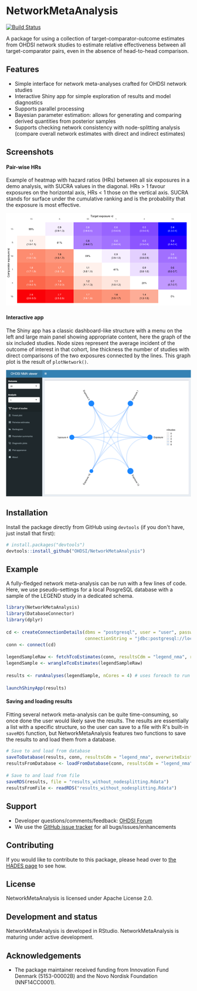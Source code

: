 
<!-- README.md is generated from README.Rmd. Please edit that file -->
NetworkMetaAnalysis
===================

<!-- badges: start -->
[![Build Status](https://travis-ci.org/OHDSI/NetworkMetaAnalysis.svg?branch=master)](https://travis-ci.org/OHDSI/NetworkMetaAnalysis) <!-- badges: end -->

A package for using a collection of target-comparator-outcome estimates from OHDSI network studies to estimate relative effectiveness between all target-comparator pairs, even in the absence of head-to-head comparison.

Features
--------

-   Simple interface for network meta-analyses crafted for OHDSI network studies
-   Interactive Shiny app for simple exploration of results and model diagnostics
-   Supports parallel processing
-   Bayesian parameter estimation: allows for generating and comparing derived quantities from posterior samples
-   Supports checking network consistency with node-splitting analysis (compare overall network estimates with direct and indirect estimates)

Screenshots
-----------

#### Pair-wise HRs

Example of heatmap with hazard ratios (HRs) between all six exposures in a demo analysis, with SUCRA values in the diagonal. HRs &gt; 1 favour exposures on the horizontal axis, HRs &lt; 1 those on the vertical axis. SUCRA stands for surface under the cumulative ranking and is the probability that the exposure is most effective.

![](extras/heatmapPairwiseEstimates.png)

#### Interactive app

The Shiny app has a classic dashboard-like structure with a menu on the left and large main panel showing appropriate content, here the graph of the six included studies. Node sizes represent the average incident of the outcome of interest in that cohort, line thickness the number of studies with direct comparisons of the two exposures connected by the lines. This graph plot is the result of `plotNetwork()`.

![](extras/screenshotShinyApp.png)

Installation
------------

Install the package directly from GitHub using `devtools` (if you don't have, just install that first):

``` r
# install.packages("devtools")
devtools::install_github("OHDSI/NetworkMetaAnalysis")
```

Example
-------

A fully-fledged network meta-analysis can be run with a few lines of code. Here, we use pseudo-settings for a local PosgreSQL database with a sample of the LEGEND study in a dedicated schema.

``` r
library(NetworkMetaAnalysis)
library(DatabaseConnector)
library(dplyr)

cd <- createConnectionDetails(dbms = "postgresql", user = "user", password = "password", 
                              connectionString = "jdbc:postgresql://localhost:1234/db_name")
conn <- connect(cd)

legendSampleRaw <- fetchTcoEstimates(conn, resultsCdm = "legend_nma", resultsTable = "legend_sample")
legendSample <- wrangleTcoEstimates(legendSampleRaw)

results <- runAnalyses(legendSample, nCores = 4) # uses foreach to run in parallel if nCores > 1

launchShinyApp(results)
```

#### Saving and loading results

Fitting several network meta-analysis can be quite time-consuming, so once done the user would likely save the results. The results are essentially a list with a specific structure, so the user can save to a file with R's built-in `saveRDS` function, but NetworkMetaAnalysis features two functions to save the results to and load them from a database.

``` r
# Save to and load from database
saveToDatabase(results, conn, resultsCdm = "legend_nma", overwriteExistingTables = TRUE)
resultsFromDatabase <- loadFromDatabase(conn, resultsCdm = "legend_nma")

# Save to and load from file
saveRDS(results, file = "results_without_nodesplitting.Rdata")
resultsFromFile <- readRDS("results_without_nodesplitting.Rdata")
```

Support
-------

-   Developer questions/comments/feedback: [OHDSI Forum](http://forums.ohdsi.org/c/developers)
-   We use the [GitHub issue tracker](https://www.github.com/OHDSI/NetworkMetaAnalysis/issues) for all bugs/issues/enhancements

Contributing
------------

If you would like to contribute to this package, please head over to [the HADES page](https://ohdsi.github.io/Hades/contribute.html) to see how.

License
-------

NetworkMetaAnalysis is licensed under Apache License 2.0.

Development and status
----------------------

NetworkMetaAnalysis is developed in RStudio. NetworkMetaAnalysis is maturing under active development.

Acknowledgements
----------------

-   The package maintainer received funding from Innovation Fund Denmark (5153-00002B) and the Novo Nordisk Foundation (NNF14CC0001).
